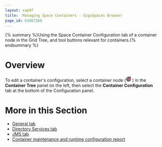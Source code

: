 ```yaml
---
layout: xap97
title:  Managing Space Containers - GigaSpaces Browser
page_id: 61867260
---
```


{% summary %}Using the Space Container Configuration tab of a container node in the Grid Tree, and tool buttons relevant for containers.{% endsummary %}

# Overview

To edit a container's configuration, select a container node (![IMG501.jpg](/attachment_files/IMG501.jpg)) in the **Container Tree** panel on the left, then select the **Container Configuration** tab at the bottom of the Configuration panel.

# More in this Section

- [General tab](./space-container-configuration-general-tab---gigaspaces-browser.html)
- [Directory Services tab](./space-container-configuration-directory-services-tab---gigaspaces-browser.html)
- [JMS tab](./space-container-configuration-jms-tab---gigaspaces-browser.html)
- [Container maintenance and runtime configuration report](./space-container-maintenance---gigaspaces-browser.html)
